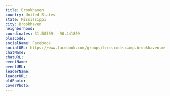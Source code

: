 ```yaml
---
title: Brookhaven
country: United States
state: Mississippi
city: Brookhaven
neighborhood: 
coordinates: 31.58369, -90.441809
plusCode:
socialName: Facebook
socialURL: https://www.facebook.com/groups/free.code.camp.brookhaven.ms
chatName:
chatURL:
eventName:
eventURL:
leaderName:
leaderURL:
oldPhoto: 
coverPhoto:
---
```

